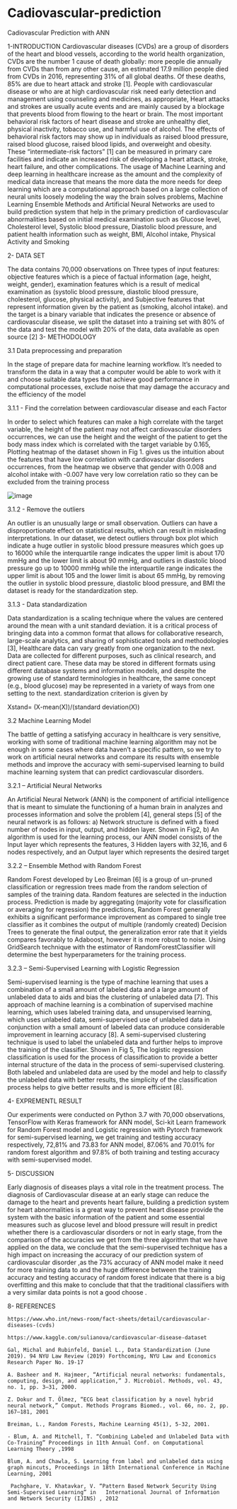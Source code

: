 # Cadiovascular-prediction
Cadiovascular Prediction with ANN 


1-INTRODUCTION
Cardiovascular diseases (CVDs) are a group of disorders of the heart and blood vessels, according to the world health organization, CVDs are the number 1 cause of death globally: more people die annually from CVDs than from any other cause, an estimated 17.9 million people died from CVDs in 2016, representing 31% of all global deaths. Of these deaths, 85% are due to heart attack and stroke [1]. People with cardiovascular disease or who are at high cardiovascular risk need early detection and management using counseling and medicines, as appropriate, Heart attacks and strokes are usually acute events and are mainly caused by a blockage that prevents blood from flowing to the heart or brain.
The most important behavioral risk factors of heart disease and stroke are unhealthy diet, physical inactivity, tobacco use, and harmful use of alcohol. The effects of behavioral risk factors may show up in individuals as raised blood pressure, raised blood glucose, raised blood lipids, and overweight and obesity. These “intermediate-risk factors” [1] can be measured in primary care facilities and indicate an increased risk of developing a heart attack, stroke, heart failure, and other complications. 
The usage of Machine Learning and deep learning in healthcare increase as the amount and the complexity of medical data increase that means the more data the more needs for deep learning which are a computational approach based on a large collection of neural units loosely modeling the way the brain solves problems,
 Machine Learning Ensemble Methods and Artificial Neural Networks are used to build prediction system that help in the primary prediction of cardiovascular abnormalities based on initial medical examination such as Glucose level, Cholesterol level, Systolic blood pressure, Diastolic blood pressure, and patient health information such as weight, BMI, Alcohol intake, Physical Activity and Smoking 



2- DATA SET

The data contains 70,000 observations on Three types of input features: objective features which is a piece of factual information (age, height, weight, gender), examination features which is a result of medical examination as (systolic blood pressure, diastolic blood pressure, cholesterol, glucose, physical activity), and Subjective features that represent information given by the patient as (smoking, alcohol intake). and the target is a binary variable that indicates the presence or absence of cardiovascular disease, we split the dataset into a training set with 80% of the data and test the model with 20% of the data, data available as open source [2]
3- METHODOLOGY


3.1 Data preprocessing and preparation 

In the stage of prepare data for machine learning workflow. It’s needed to transform the data in a way that a computer would be able to work with it and choose suitable data types that achieve good performance in computational processes, exclude noise that may damage the accuracy and the efficiency of the model

3.1.1 - Find the correlation between cardiovascular disease and each Factor

In order to select which features can make a high correlate with the target variable, the height of the patient may not affect cardiovascular disorders occurrences, we can use the height and the weight of the patient to get the body mass index which is correlated with the target variable by 0.165, Plotting heatmap of the dataset shown in Fig 1. gives us the intuition about the features that have low correlation with cardiovascular disorders occurrences, from the heatmap we observe that gender with 0.008 and alcohol intake with -0.007 have very low correlation ratio so they can be excluded from the training process 

![image](https://user-images.githubusercontent.com/83831812/117480297-b6e3c100-af61-11eb-8977-83ac4829ae86.png)


3.1.2 - Remove the outliers

An outlier is an unusually large or small observation. Outliers can have a disproportionate effect on statistical results, which can result in misleading interpretations. In our dataset, we detect outliers through box plot which indicate a huge outlier in systolic blood pressure measures which goes up to 16000 while the interquartile range indicates the upper limit is about 170 mmHg and the lower limit is about 90 mmHg, and outliers in diastolic blood pressure go up to 10000 mmHg while the interquartile range indicates the upper limit is about 105 and the lower limit is about 65 mmHg, by removing the outlier in systolic blood pressure, diastolic blood pressure, and BMI the dataset is ready for the standardization step.




3.1.3 - Data standardization

Data standardization is a scaling technique where the values are centered around the mean with a unit standard deviation. it is a critical process of bringing data into a common format that allows for collaborative research, large-scale analytics, and sharing of sophisticated tools and methodologies [3], Healthcare data can vary greatly from one organization to the next. Data are collected for different purposes, such as clinical research, and direct patient care. These data may be stored in different formats using different database systems and information models, and despite the growing use of standard terminologies in healthcare, the same concept (e.g., blood glucose) may be represented in a variety of ways from one setting to the next. standardization criterion is given by

Xstand=  (X-mean(X))/(standard deviation(X))






3.2 Machine Learning Model 

The battle of getting a satisfying accuracy in healthcare is very sensitive, working with some of traditional machine learning algorithm may not be enough in some cases where data haven’t a specific pattern, so we try to work on artificial neural networks and compare its results with ensemble methods and improve the accuracy with semi-supervised learning to build machine learning system that can predict cardiovascular disorders.

3.2.1 – Artificial Neural Networks  

An Artificial Neural Network (ANN) is the component of artificial intelligence that is meant to simulate the functioning of a human brain in analyzes and processes information and solve the problem [4], general steps [5] of the neural network is as follows: a) Network structure is defined with a fixed number of nodes in input, output, and hidden layer. Shown in Fig2, b) An algorithm is used for the learning process, our ANN model consists of the Input layer which represents the features, 3 Hidden layers with 32,16, and 6 nodes respectively, and an Output layer which represents the desired target




             











3.2.2 – Ensemble Method with Random Forest   

Random Forest developed by Leo Breiman [6] is a group of un-pruned classification or regression trees made from the random selection of samples of the training data. Random features are selected in the induction process. Prediction is made by aggregating (majority vote for classification or averaging for regression) the predictions, Random Forest generally exhibits a significant performance improvement as compared to single tree classifier as it combines the output of multiple (randomly created) Decision Trees to generate the final output, the generalization error rate that it yields compares favorably to Adaboost, however it is more robust to noise. Using GridSearch technique with the estimator of RandomForestClassifier will determine the best hyperparameters for the training process.











	












3.2.3 – Semi-Supervised Learning with Logistic Regression    

Semi-supervised learning is the type of machine learning that uses a combination of a small amount of labeled data and a large amount of unlabeled data to aids and bias the clustering of unlabeled data [7]. This approach of machine learning is a combination of supervised machine learning, which uses labeled training data, and unsupervised learning, which uses unlabeled data, semi-supervised use of unlabeled data in conjunction with a small amount of labeled data can produce considerable improvement in learning accuracy [8]. A semi-supervised clustering technique is used to label the unlabeled data and further helps to improve the training of the classifier. Shown in Fig 5, The logistic regression classification is used for the process of classification to provide a better internal structure of the data in the process of semi-supervised clustering. Both labeled and unlabeled data are used by the model and help to classify the unlabeled data with better results, the simplicity of the classification process helps to give better results and is more efficient [8].





4- EXPREMENTL RESULT

Our experiments were conducted on Python 3.7 with 70,000 observations, TensorFlow with Keras framework for ANN model, Sci-kit Learn framework for Random Forest model and Logistic regression with Pytorch framework for semi-supervised learning, we get training and testing accuracy respectively, 72,81% and 73.83 for ANN model, 87.06% and 70.01% for random forest algorithm and 97.8% of both training and testing accuracy with semi-supervised model. 

 










5- DISCUSSION 


Early diagnosis of diseases plays a vital role in the treatment process. The diagnosis of Cardiovascular disease at an early stage can reduce the damage to the heart and prevents heart failure,  building a prediction system for heart abnormalities is a great way to prevent heart disease provide the system with the basic information of the patient and some essential  measures such as glucose level and blood pressure will result in predict whether there is a cardiovascular disorders or not in early stage, from the comparison of the  accuracies we get from the three algorithm that we have applied on the data, we conclude that the semi-supervised technique has a high impact on increasing the accuracy of our prediction system of cardiovascular disorder ,as the 73% accuracy of ANN model make it need for more training data to and the huge difference between the training accuracy and testing accuracy of random forest indicate that there is a big overfitting and this make to conclude that that the traditional classifiers with a very similar data points is not a good choose .

8- REFERENCES

	https://www.who.int/news-room/fact-sheets/detail/cardiovascular-diseases-(cvds)

	https://www.kaggle.com/sulianova/cardiovascular-disease-dataset

	Gal, Michal and Rubinfeld, Daniel L., Data Standardization (June 2019). 94 NYU Law Review (2019) Forthcoming, NYU Law and Economics Research Paper No. 19-17

	A. Basheer and M. Hajmeer, “Artificial neural networks: fundamentals, computing, design, and application,” J. Microbiol. Methods, vol. 43, no. 1, pp. 3–31, 2000.

	Z. Dokur and T. Ölmez, “ECG beat classification by a novel hybrid neural network,” Comput. Methods Programs Biomed., vol. 66, no. 2, pp. 167–181, 2001

	Breiman, L., Random Forests, Machine Learning 45(1), 5-32, 2001.

	- Blum, A. and Mitchell, T. “Combining Labeled and Unlabeled Data with Co-Training” Proceedings in 11th Annual Conf. on Computational Learning Theory ,1998

	Blum, A. and Chawla, S. Learning from label and unlabeled data using graph mincuts, Proceedings in 18th International Conference in Machine Learning, 2001

	 Pachghare, V. Khatavkar, V. “Pattern Based Network Security Using Semi-Supervised Learning” in   International Journal of Information and Network Security (IJINS) , 2012





 


